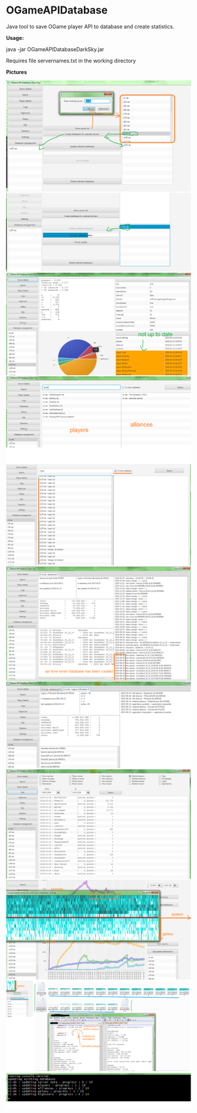 # OGameAPIDatabase
Java tool to save OGame player API to database and create statistics.

**Usage:**

java -jar OGameAPIDatabaseDarkSky.jar

Requires file servernames.txt in the working directory

**Pictures**

![Application screenshot](pics/1.png?raw=true "Picture 1")
![Application screenshot](pics/2.png?raw=true "Picture 2")
![Application screenshot](pics/3.png?raw=true "Picture 3")
![Application screenshot](pics/4.png?raw=true "Picture 4")
![Application screenshot](pics/5.png?raw=true "Picture 5")
![Application screenshot](pics/6.png?raw=true "Picture 6")
![Application screenshot](pics/7.png?raw=true "Picture 7")
![Application screenshot](pics/8.png?raw=true "Picture 8")
![Application screenshot](pics/9.png?raw=true "Picture 9")
![Application screenshot](pics/10.png?raw=true "Picture 10")
![Application screenshot](pics/11.png "Picture 11")


